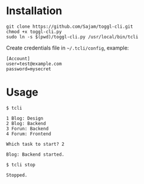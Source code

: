 # Installation

```
git clone https://github.com/Sajam/toggl-cli.git
chmod +x toggl-cli.py
sudo ln -s $(pwd)/toggl-cli.py /usr/local/bin/tcli
```

Create credentials file in `~/.tcli/config`, example:

```
[Account]
user=test@example.com
password=mysecret
```

# Usage

```
$ tcli

1 Blog: Design
2 Blog: Backend
3 Forun: Backend
4 Forum: Frontend

Which task to start? 2

Blog: Backend started.
```

```
$ tcli stop

Stopped.
```